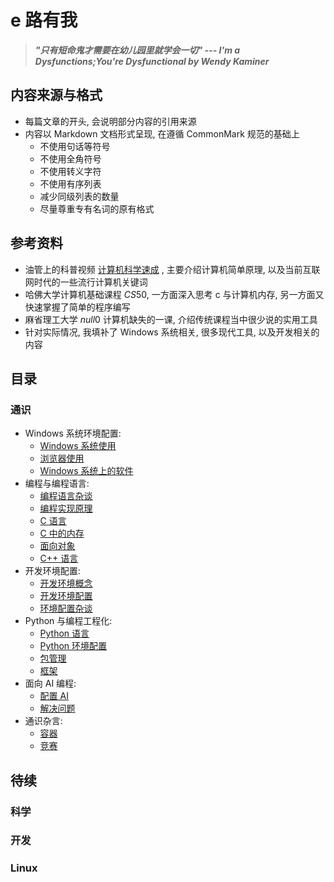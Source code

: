 # e 路有我

> _**"只有短命鬼才需要在幼儿园里就学会一切" --- I'm a Dysfunctions;You're Dysfunctional by Wendy Kaminer**_

## 内容来源与格式

* 每篇文章的开头, 会说明部分内容的引用来源
* 内容以 Markdown 文档形式呈现, 在遵循 CommonMark 规范的基础上
    * 不使用句话等符号
    * 不使用全角符号
    * 不使用转义字符
    * 不使用有序列表
    * 减少同级列表的数量
    * 尽量尊重专有名词的原有格式

## 参考资料

* 油管上的科普视频 [计算机科学速成](https://www.bilibili.com/video/BV1EW411u7th/) , 主要介绍计算机简单原理, 以及当前互联网时代的一些流行计算机关键词
* 哈佛大学计算机基础课程 $CS50$, 一方面深入思考 c 与计算机内存, 另一方面又快速掌握了简单的程序编写
* 麻省理工大学 $null0$ 计算机缺失的一课, 介绍传统课程当中很少说的实用工具
* 针对实际情况, 我填补了 Windows 系统相关, 很多现代工具, 以及开发相关的内容

## 目录

### 通识

* Windows 系统环境配置:
    * [Windows 系统使用](通识/Windows系统使用)
    * [浏览器使用](通识/浏览器使用)
    * [Windows 系统上的软件](通识/Windows系统上的软件)
* 编程与编程语言:
    * [编程语言杂谈](通识/编程语言杂谈)
    * [编程实现原理](通识/编程实现原理)
    * [C 语言](通识/C语言)
    * [C 中的内存](通识/C中的内存)
    * [面向对象](通识/面向对象)
    * [C++ 语言](通识/C++语言)
* 开发环境配置:
    * [开发环境概念](通识/开发环境概念)
    * [开发环境配置](通识/开发环境配置)
    * [环境配置杂谈](通识/环境配置杂谈)
* Python 与编程工程化:
    * [Python 语言](通识/Python语言)
    * [Python 环境配置](通识/Python环境配置)
    * [包管理](通识/包管理)
    * [框架](通识/框架)
* 面向 AI 编程:
    * [配置 AI](通识/配置AI)
    * [解决问题](通识/解决问题)
* 通识杂言:
    * [容器](通识/容器)
    * [竞赛](通识/竞赛)

## 待续

### 科学

### 开发

### Linux
